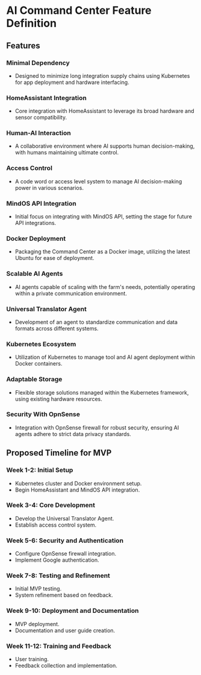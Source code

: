 # AI Command Center Feature Definition

## Features

### Minimal Dependency
- Designed to minimize long integration supply chains using Kubernetes for app deployment and hardware interfacing.

### HomeAssistant Integration
- Core integration with HomeAssistant to leverage its broad hardware and sensor compatibility.

### Human-AI Interaction
- A collaborative environment where AI supports human decision-making, with humans maintaining ultimate control.

### Access Control
- A code word or access level system to manage AI decision-making power in various scenarios.

### MindOS API Integration
- Initial focus on integrating with MindOS API, setting the stage for future API integrations.

### Docker Deployment
- Packaging the Command Center as a Docker image, utilizing the latest Ubuntu for ease of deployment.

### Scalable AI Agents
- AI agents capable of scaling with the farm's needs, potentially operating within a private communication environment.

### Universal Translator Agent
- Development of an agent to standardize communication and data formats across different systems.

### Kubernetes Ecosystem
- Utilization of Kubernetes to manage tool and AI agent deployment within Docker containers.

### Adaptable Storage
- Flexible storage solutions managed within the Kubernetes framework, using existing hardware resources.

### Security With OpnSense
- Integration with OpnSense firewall for robust security, ensuring AI agents adhere to strict data privacy standards.

## Proposed Timeline for MVP

### Week 1-2: Initial Setup
- Kubernetes cluster and Docker environment setup.
- Begin HomeAssistant and MindOS API integration.

### Week 3-4: Core Development
- Develop the Universal Translator Agent.
- Establish access control system.

### Week 5-6: Security and Authentication
- Configure OpnSense firewall integration.
- Implement Google authentication.

### Week 7-8: Testing and Refinement
- Initial MVP testing.
- System refinement based on feedback.

### Week 9-10: Deployment and Documentation
- MVP deployment.
- Documentation and user guide creation.

### Week 11-12: Training and Feedback
- User training.
- Feedback collection and implementation.
